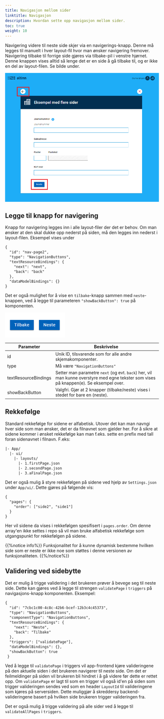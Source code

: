 ```yaml
---
title: Navigasjon mellom sider
linktitle: Navigasjon
description: Hvordan sette opp navigasjon mellom sider.
toc: true
weight: 10
---
```


Navigering videre til neste side skjer via en navigerings-knapp. Denne må legges til manuelt i hver layout-fil hvor man ønsker navigering fremover. Navigering tilbake til forrige side gjøres via tilbake-pil i venstre hjørnet. Denne knappen vises alltid så lenge det er en side å gå tilbake til, og er ikke en del av layout-filen. Se bilde under.

![Navigeringsknapper](nav-button-next.png "Navigeringsknapper")

## Legge til knapp for navigering
Knapp for navigering legges inn i alle layout-filer der det er behov. Om man ønsker at den skal dukke opp nederst på siden, må den legges inn nederst i layout-filen. Eksempel vises under

```
{
  "id": "nav-page2",
  "type": "NavigationButtons",
  "textResourceBindings": {
    "next": "next",
    "back": "back"
  },
  "dataModelBindings": {}
}
```

Det er også mulighet for å vise en `tilbake`-knapp sammen med `neste`-knappen, ved å legge til parameteren `"showBackButton": true` på komponenten. 

![Navigeringsknapper med tilbakeknapp](nav-button-next-prev.png "Navigeringsknapper med tilbakeknapp")

| Parameter | Beskrivelse |
| ----------- | ----------- |
| id | Unik ID, tilsvarende som for alle andre skjemakomponenter.|
| type | Må være `"NavigationButtons"` |
| textResourceBindings | Setter man parametre `next` (og evt. `back`) her, vil man kunne overstyre med egne tekster som vises på knappen(e). Se eksempel over.|
| showBackButton | Valgfri. Gjør at 2 knapper (tilbake/neste) vises i stedet for bare en (neste).|

## Rekkefølge
Standard rekkefølge for sidene er alfabetisk. Utover det kan man navngi hver side som man ønsker, det er da filnavnet som gjelder her. For å sikre at sidene kommer i ønsket rekkefølge kan man f.eks. sette en prefix med tall foran sidenavnet i filnavn. F.eks:

```
|- App/
  |- ui/
    |- layouts/
      |- 1.firstPage.json
      |- 2.secondPage.json
      |- 3.aFinalPage.json
```

Det er også mulig å styre rekkefølgen på sidene ved hjelp av `Settings.json` under `App/ui/`. Dette gjøres på følgende vis:

```
{
  "pages": {
    "order": ["side2", "side1"]
  }
}
```

Her vil sidene da vises i rekkefølgen spesifisert i `pages.order`. Om denne array'en ikke settes i repo så vil man bruke alfabetisk rekkefølge som utgangspunkt for rekkefølgen på sidene.

{{%notice info%}}
Funksjonalitet for å kunne dynamisk bestemme hvilken side som er neste er ikke noe som støttes i denne versionen av funksjonaliteten.
{{%/notice%}}

## Validering ved sidebytte
Det er mulig å trigge validering i det brukeren prøver å bevege seg til neste side. Dette kan gjøres ved å legge til strengen `validatePage` i `triggers` på navigasjons-knapp komponenten. Eksempel:

```
{
  "id": "7cbc1c00-4c8c-42b6-bcef-12b3c4c45373",
  "type": "NavigationButtons",
  "componentType": "NavigationButtons",
  "textResourceBindings": {
    "next": "Neste",
    "back": "Tilbake"
  },
  "triggers": ["validatePage"],
  "dataModelBindings": {},
  "showBackButton": true
 }
```

Ved å legge til `validatePage` i triggers vil app-frontend kjøre valideringene på den aktuelle siden i det brukeren navigerer til neste side. Om det er feilmeldinger på siden vil brukeren bli hindret i å gå videre før dette er rettet opp. Om `validatePage` er lagt til som en trigger vil også id'en på siden som trigger valideringen sendes ved som en header `LayoutId` til valideringene som kjøres på serversiden. Dette muliggjør å skreddersy backend-valideringene basert på hvilken side brukeren trigger valideringen fra.

Det er også mulig å trigge validering på alle sider ved å legge til `validateAllPages` i `triggers`. 
